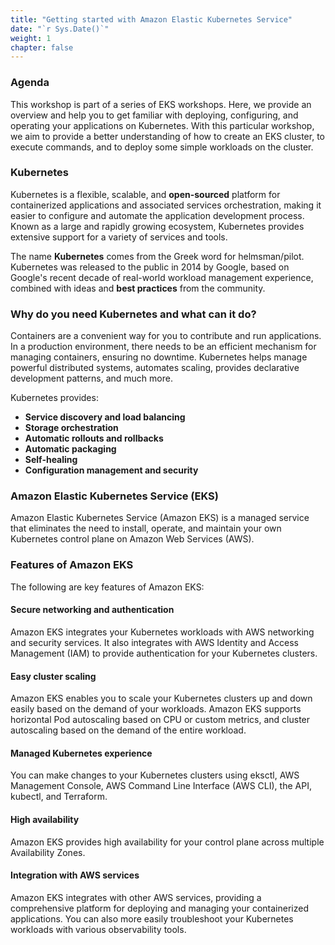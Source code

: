 ```yaml
---
title: "Getting started with Amazon Elastic Kubernetes Service"
date: "`r Sys.Date()`"
weight: 1
chapter: false
---
```


### Agenda
This workshop is part of a series of EKS workshops. Here, we provide an overview and help you to get familiar with deploying, configuring, and operating your applications on Kubernetes. With this particular workshop, we aim to provide a better understanding of how to create an EKS cluster, to execute commands, and to deploy some simple workloads on the cluster.

### Kubernetes
Kubernetes is a flexible, scalable, and **open-sourced** platform for containerized applications and associated services orchestration, making it easier to configure and automate the application development process. Known as a large and rapidly growing ecosystem, Kubernetes provides extensive support for a variety of services and tools.

The name **Kubernetes** comes from the Greek word for helmsman/pilot. Kubernetes was released to the public in 2014 by Google, based on Google's recent decade of real-world workload management experience, combined with ideas and **best practices** from the community.

### Why do you need Kubernetes and what can it do?

Containers are a convenient way for you to contribute and run applications. In a production environment, there needs to be an efficient mechanism for managing containers, ensuring no downtime. Kubernetes helps manage powerful distributed systems, automates scaling, provides declarative development patterns, and much more.

Kubernetes provides:

- **Service discovery and load balancing** 
- **Storage orchestration** 
- **Automatic rollouts and rollbacks** 
- **Automatic packaging** 
- **Self-healing** 
- **Configuration management and security** 

### Amazon Elastic Kubernetes Service (EKS)
Amazon Elastic Kubernetes Service (Amazon EKS) is a managed service that eliminates the need to install, operate, and maintain your own Kubernetes control plane on Amazon Web Services (AWS).

### Features of Amazon EKS
The following are key features of Amazon EKS:

#### Secure networking and authentication
Amazon EKS integrates your Kubernetes workloads with AWS networking and security services. It also integrates with AWS Identity and Access Management (IAM) to provide authentication for your Kubernetes clusters.

#### Easy cluster scaling
Amazon EKS enables you to scale your Kubernetes clusters up and down easily based on the demand of your workloads. Amazon EKS supports horizontal Pod autoscaling based on CPU or custom metrics, and cluster autoscaling based on the demand of the entire workload.

#### Managed Kubernetes experience
You can make changes to your Kubernetes clusters using eksctl, AWS Management Console, AWS Command Line Interface (AWS CLI), the API, kubectl, and Terraform.

#### High availability
Amazon EKS provides high availability for your control plane across multiple Availability Zones.

#### Integration with AWS services
Amazon EKS integrates with other AWS services, providing a comprehensive platform for deploying and managing your containerized applications. You can also more easily troubleshoot your Kubernetes workloads with various observability tools.